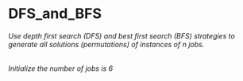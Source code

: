 # DFS_and_BFS
###### Use depth first search (DFS) and best first search (BFS) strategies to generate all solutions (permutations) of instances of n jobs.
###### Initialize the number of jobs is 6

